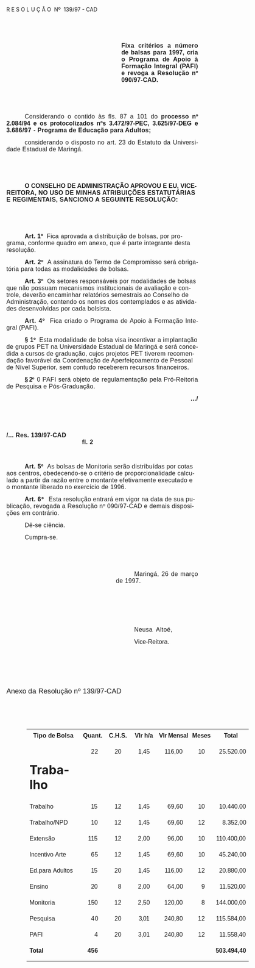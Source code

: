 <body lang=PT-BR style='tab-interval:36.0pt'>

<div class=Section1>

<p class=MsoTitle>R E S O L U Ç Ã O<span style="mso-spacerun: yes"> 
</span>Nº<span style="mso-spacerun: yes">  </span>139/97 - CAD</p>

<p class=MsoNormal style='text-align:justify'><b style='mso-bidi-font-weight:
normal'><span style='font-size:12.0pt;mso-bidi-font-size:10.0pt;font-family:
Arial;letter-spacing:.35pt;mso-fareast-language:EN-US'><![if !supportEmptyParas]>&nbsp;<![endif]><o:p></o:p></span></b></p>

<p class=MsoNormal style='text-align:justify'><b style='mso-bidi-font-weight:
normal'><span style='font-size:12.0pt;mso-bidi-font-size:10.0pt;font-family:
Arial;letter-spacing:.35pt;mso-fareast-language:EN-US'><![if !supportEmptyParas]>&nbsp;<![endif]><o:p></o:p></span></b></p>

<p class=MsoNormal style='margin-left:8.0cm;text-align:justify'><b
style='mso-bidi-font-weight:normal'><span style='font-size:12.0pt;mso-bidi-font-size:
10.0pt;font-family:Arial;letter-spacing:.35pt;mso-fareast-language:EN-US'>Fixa </span></b><b
style='mso-bidi-font-weight:normal'><span style='font-size:12.0pt;mso-bidi-font-size:
10.0pt;font-family:Arial;letter-spacing:.25pt;mso-fareast-language:EN-US'>critérios
</span></b><b style='mso-bidi-font-weight:normal'><span style='font-size:12.0pt;
mso-bidi-font-size:10.0pt;font-family:Arial;letter-spacing:.3pt;mso-fareast-language:
EN-US'>a </span></b><b style='mso-bidi-font-weight:normal'><span
style='font-size:12.0pt;mso-bidi-font-size:10.0pt;font-family:Arial;letter-spacing:
.25pt;mso-fareast-language:EN-US'>número </span></b><b style='mso-bidi-font-weight:
normal'><span style='font-size:12.0pt;mso-bidi-font-size:10.0pt;font-family:
Arial;letter-spacing:-.05pt;mso-fareast-language:EN-US'>de </span></b><b
style='mso-bidi-font-weight:normal'><span style='font-size:12.0pt;mso-bidi-font-size:
10.0pt;font-family:Arial;letter-spacing:.2pt;mso-fareast-language:EN-US'>balsas
para </span></b><b style='mso-bidi-font-weight:normal'><span style='font-size:
12.0pt;mso-bidi-font-size:10.0pt;font-family:Arial;letter-spacing:.1pt;
mso-fareast-language:EN-US'>1997, </span></b><b style='mso-bidi-font-weight:
normal'><span style='font-size:12.0pt;mso-bidi-font-size:10.0pt;font-family:
Arial;letter-spacing:.2pt;mso-fareast-language:EN-US'>cria </span></b><b
style='mso-bidi-font-weight:normal'><span style='font-size:12.0pt;mso-bidi-font-size:
10.0pt;font-family:Arial;letter-spacing:.3pt;mso-fareast-language:EN-US'>o </span></b><b
style='mso-bidi-font-weight:normal'><span style='font-size:12.0pt;mso-bidi-font-size:
10.0pt;font-family:Arial;letter-spacing:.35pt;mso-fareast-language:EN-US'>Programa
</span></b><b style='mso-bidi-font-weight:normal'><span style='font-size:12.0pt;
mso-bidi-font-size:10.0pt;font-family:Arial;letter-spacing:-.05pt;mso-fareast-language:
EN-US'>de </span></b><b style='mso-bidi-font-weight:normal'><span
style='font-size:12.0pt;mso-bidi-font-size:10.0pt;font-family:Arial;letter-spacing:
.25pt;mso-fareast-language:EN-US'>Apoio à</span></b><b style='mso-bidi-font-weight:
normal'><span style='font-size:12.0pt;mso-bidi-font-size:10.0pt;font-family:
Arial;mso-fareast-language:EN-US'> <span style='letter-spacing:.3pt'>Formação
Integral (PAFI) e </span><span style='letter-spacing:.25pt'>revoga a Resolução
nº 090/97-CAD.<o:p></o:p></span></span></b></p>

<p class=MsoNormal style='text-align:justify'><span style='font-size:12.0pt;
mso-bidi-font-size:10.0pt;font-family:Arial;letter-spacing:.3pt;mso-fareast-language:
EN-US'><![if !supportEmptyParas]>&nbsp;<![endif]><o:p></o:p></span></p>

<p class=MsoNormal style='text-align:justify'><span style='font-size:12.0pt;
mso-bidi-font-size:10.0pt;font-family:Arial;letter-spacing:.3pt;mso-fareast-language:
EN-US'><![if !supportEmptyParas]>&nbsp;<![endif]><o:p></o:p></span></p>

<p class=MsoNormal style='text-align:justify;text-indent:36.0pt'><span
style='font-size:12.0pt;mso-bidi-font-size:10.0pt;font-family:Arial;letter-spacing:
.3pt;mso-fareast-language:EN-US'>Considerando o contido às fls. 87 a 101 do </span><b
style='mso-bidi-font-weight:normal'><span style='font-size:12.0pt;mso-bidi-font-size:
10.0pt;font-family:Arial;letter-spacing:.2pt;mso-fareast-language:EN-US'>processo
</span></b><b style='mso-bidi-font-weight:normal'><span style='font-size:12.0pt;
mso-bidi-font-size:10.0pt;font-family:Arial;letter-spacing:.05pt;mso-fareast-language:
EN-US'>nº 2.084/94 e os protocolizados nºs 3.472/97-PEC, 3.625/97-DEG e </span></b><b
style='mso-bidi-font-weight:normal'><span style='font-size:12.0pt;mso-bidi-font-size:
10.0pt;font-family:Arial;letter-spacing:.2pt;mso-fareast-language:EN-US'>3.6</span></b><b
style='mso-bidi-font-weight:normal'><span style='font-size:12.0pt;mso-bidi-font-size:
10.0pt;font-family:Arial;letter-spacing:.45pt;mso-fareast-language:EN-US'>86/97
</span></b><b style='mso-bidi-font-weight:normal'><span style='font-size:12.0pt;
mso-bidi-font-size:10.0pt;font-family:Arial;letter-spacing:.3pt;mso-fareast-language:
EN-US'>- Programa de Educação para Adultos;<o:p></o:p></span></b></p>

<p class=MsoNormal style='text-align:justify;text-indent:36.0pt'><span
style='font-size:12.0pt;mso-bidi-font-size:10.0pt;font-family:Arial;letter-spacing:
.3pt;mso-fareast-language:EN-US'>considerando o disposto no art. 23 do Estatuto
da Universidade Estadual de Maringá.<o:p></o:p></span></p>

<p class=Style1 style='text-indent:0cm;line-height:normal'><b style='mso-bidi-font-weight:
normal'><span style='font-size:12.0pt;mso-bidi-font-size:10.0pt;font-family:
Arial;mso-fareast-language:EN-US'><![if !supportEmptyParas]>&nbsp;<![endif]><o:p></o:p></span></b></p>

<p class=Style1 style='text-indent:0cm;line-height:normal'><b style='mso-bidi-font-weight:
normal'><span style='font-size:12.0pt;mso-bidi-font-size:10.0pt;font-family:
Arial;mso-fareast-language:EN-US'><![if !supportEmptyParas]>&nbsp;<![endif]><o:p></o:p></span></b></p>

<p class=Style1 style='text-indent:36.0pt;line-height:normal'><b
style='mso-bidi-font-weight:normal'><span style='font-size:12.0pt;mso-bidi-font-size:
10.0pt;font-family:Arial;mso-fareast-language:EN-US'>O CONSELHO DE
ADMINISTRAÇÃO APROVOU E EU, VICE-<span style='letter-spacing:.3pt'>REITORA, NO
USO DE MINHAS ATRIBUIÇÕES ESTATUTÁRIAS E REGIMENTAIS, SANCIONO A SEGUINTE
RESOLUÇÃO:<o:p></o:p></span></span></b></p>

<p class=Style1 style='text-indent:0cm;line-height:normal'><b style='mso-bidi-font-weight:
normal'><span style='font-size:12.0pt;mso-bidi-font-size:10.0pt;font-family:
Arial;letter-spacing:.2pt;mso-fareast-language:EN-US'><![if !supportEmptyParas]>&nbsp;<![endif]><o:p></o:p></span></b></p>

<p class=Style1 style='text-indent:0cm;line-height:normal'><b style='mso-bidi-font-weight:
normal'><span style='font-size:12.0pt;mso-bidi-font-size:10.0pt;font-family:
Arial;letter-spacing:.2pt;mso-fareast-language:EN-US'><![if !supportEmptyParas]>&nbsp;<![endif]><o:p></o:p></span></b></p>

<p class=Style1 style='text-indent:36.0pt;line-height:normal'><b
style='mso-bidi-font-weight:normal'><span style='font-size:12.0pt;mso-bidi-font-size:
10.0pt;font-family:Arial;letter-spacing:.2pt;mso-fareast-language:EN-US'>Art.
1º<span style="mso-spacerun: yes">  </span></span></b><span style='font-size:
12.0pt;mso-bidi-font-size:10.0pt;font-family:Arial;letter-spacing:.3pt;
mso-fareast-language:EN-US'>Fica aprovada a distribuição de bolsas, por
programa, conforme quadro em anexo, que é parte integrante desta resolução.<o:p></o:p></span></p>

<p class=MsoNormal style='text-align:justify;text-indent:36.0pt'><b
style='mso-bidi-font-weight:normal'><span style='font-size:12.0pt;mso-bidi-font-size:
10.0pt;font-family:Arial;letter-spacing:.25pt;mso-fareast-language:EN-US'>Art.
2º<span style="mso-spacerun: yes">  </span></span></b><span style='font-size:
12.0pt;mso-bidi-font-size:10.0pt;font-family:Arial;letter-spacing:.3pt;
mso-fareast-language:EN-US'>A assinatura do Termo de Compromisso será
obrigatória para todas as modalidades de bolsas.<o:p></o:p></span></p>

<p class=Style1 style='text-indent:36.0pt;line-height:normal'><b><span
style='font-size:12.0pt;mso-bidi-font-size:10.0pt;font-family:Arial;letter-spacing:
.3pt;mso-fareast-language:EN-US'>Art. 3º<span style="mso-spacerun: yes"> 
</span></span></b><span style='font-size:12.0pt;mso-bidi-font-size:10.0pt;
font-family:Arial;letter-spacing:.3pt;mso-fareast-language:EN-US'>Os setores
responsáveis por modalidades de bolsas que não possuam mecanismos
institucionais de avaliação e controle, deverão encaminhar relatórios
semestrais ao Conselho de Administração, contendo os nomes dos contemplados e
as atividades desenvolvidas por cada bolsista.<o:p></o:p></span></p>

<p class=MsoNormal style='text-align:justify;text-indent:36.0pt'><b
style='mso-bidi-font-weight:normal'><span style='font-size:12.0pt;mso-bidi-font-size:
10.0pt;font-family:Arial;letter-spacing:.55pt;mso-fareast-language:EN-US'>Art.
4º<span style="mso-spacerun: yes">  </span></span></b><span style='font-size:
12.0pt;mso-bidi-font-size:10.0pt;font-family:Arial;letter-spacing:.3pt;
mso-fareast-language:EN-US'>Fica criado o Programa de Apoio à Formação Integral
(PAFI).<o:p></o:p></span></p>

<p class=Style1 style='text-indent:36.0pt;line-height:normal'><b><span
style='font-size:12.0pt;mso-bidi-font-size:10.0pt;font-family:Arial;letter-spacing:
.3pt;mso-fareast-language:EN-US'>§ </span></b><b style='mso-bidi-font-weight:
normal'><span style='font-size:12.0pt;mso-bidi-font-size:10.0pt;font-family:
Arial;letter-spacing:.15pt;mso-fareast-language:EN-US'>1º<span
style="mso-spacerun: yes">  </span></span></b><span style='font-size:12.0pt;
mso-bidi-font-size:10.0pt;font-family:Arial;letter-spacing:.3pt;mso-fareast-language:
EN-US'>Esta modalidade de bolsa visa incentivar a implantação de grupos PET na
Universidade Estadual de Maringá e será concedida a cursos de graduação, cujos
projetos PET tiverem recomendação favorável da Coordenação de Aperfeiçoamento
de Pessoal de Nível Superior, sem contudo receberem recursos </span><span
style='font-size:12.0pt;mso-bidi-font-size:10.0pt;font-family:Arial;letter-spacing:
.25pt;mso-fareast-language:EN-US;mso-bidi-font-weight:bold'>financeiros.<o:p></o:p></span></p>

<p class=MsoNormal style='text-align:justify;text-indent:36.0pt'><b
style='mso-bidi-font-weight:normal'><span style='font-size:12.0pt;mso-bidi-font-size:
10.0pt;font-family:Arial;letter-spacing:-.85pt;mso-fareast-language:EN-US'>§
2º<span style="mso-spacerun: yes">  </span></span></b><span style='font-size:
12.0pt;mso-bidi-font-size:10.0pt;font-family:Arial;letter-spacing:.3pt;
mso-fareast-language:EN-US'>0 PAFI será objeto de regulamentação pela
Pró-Reitoria de Pesquisa e Pós-Graduação.<o:p></o:p></span></p>

<p class=Style1 align=right style='text-align:right;text-indent:36.0pt;
line-height:normal'><b style='mso-bidi-font-weight:normal'><span
style='font-size:12.0pt;mso-bidi-font-size:10.0pt;font-family:Arial;letter-spacing:
.3pt;mso-fareast-language:EN-US'>.../<o:p></o:p></span></b></p>

<p class=Style1 style='text-indent:0cm;line-height:normal'><b style='mso-bidi-font-weight:
normal'><span style='font-size:12.0pt;mso-bidi-font-size:10.0pt;font-family:
Arial;letter-spacing:.3pt;mso-fareast-language:EN-US'><![if !supportEmptyParas]>&nbsp;<![endif]><o:p></o:p></span></b></p>

<p class=Style1 style='text-indent:0cm;line-height:normal'><b style='mso-bidi-font-weight:
normal'><span style='font-size:12.0pt;mso-bidi-font-size:10.0pt;font-family:
Arial;letter-spacing:.3pt;mso-fareast-language:EN-US'><![if !supportEmptyParas]>&nbsp;<![endif]><o:p></o:p></span></b></p>

<p class=Style1 style='text-indent:0cm;line-height:normal'><b style='mso-bidi-font-weight:
normal'><span style='font-size:12.0pt;mso-bidi-font-size:10.0pt;font-family:
Arial;letter-spacing:.3pt;mso-fareast-language:EN-US'>/... </span></b><b
style='mso-bidi-font-weight:normal'><span lang=ES-TRAD style='font-size:12.0pt;
mso-bidi-font-size:10.0pt;font-family:Arial;letter-spacing:.3pt;mso-ansi-language:
ES-TRAD;mso-fareast-language:EN-US'>Res. 139/97-CAD<span style='mso-tab-count:
1'>  </span><span style='mso-tab-count:2'>                        </span><span
style='mso-tab-count:2'>                        </span><span style='mso-tab-count:
2'>                        </span><span style='mso-tab-count:1'>            </span><span
style="mso-spacerun: yes">     </span>fl. 2<o:p></o:p></span></b></p>

<p class=Style1 style='text-indent:0cm;line-height:normal'><b style='mso-bidi-font-weight:
normal'><span lang=ES-TRAD style='font-size:12.0pt;mso-bidi-font-size:10.0pt;
font-family:Arial;letter-spacing:.3pt;mso-ansi-language:ES-TRAD;mso-fareast-language:
EN-US'><![if !supportEmptyParas]>&nbsp;<![endif]><o:p></o:p></span></b></p>

<p class=Style1 style='text-indent:36.0pt;line-height:normal'><b
style='mso-bidi-font-weight:normal'><span style='font-size:12.0pt;mso-bidi-font-size:
10.0pt;font-family:Arial;letter-spacing:.3pt;mso-fareast-language:EN-US'>Art.
5º<span style="mso-spacerun: yes">  </span></span></b><span style='font-size:
12.0pt;mso-bidi-font-size:10.0pt;font-family:Arial;letter-spacing:.3pt;
mso-fareast-language:EN-US'>As bolsas de Monitoria serão distribuídas por cotas
aos centros, obedecendo-se o critério de proporcionalidade calculado a partir
da razão entre o montante efetivamente executado e o montante liberado no
exercício de 1996.<o:p></o:p></span></p>

<p class=Style1 style='text-indent:36.0pt;line-height:normal'><b><span
style='font-size:12.0pt;mso-bidi-font-size:10.0pt;font-family:Arial;letter-spacing:
.3pt;mso-fareast-language:EN-US'>Art. </span></b><b style='mso-bidi-font-weight:
normal'><span style='font-size:12.0pt;mso-bidi-font-size:10.0pt;font-family:
Arial;letter-spacing:1.05pt;mso-fareast-language:EN-US'>6º<span
style="mso-spacerun: yes">  </span></span></b><span style='font-size:12.0pt;
mso-bidi-font-size:10.0pt;font-family:Arial;letter-spacing:.3pt;mso-fareast-language:
EN-US'>Esta resolução entrará em vigor na data de sua publicação, revogada a
Resolução nº 090/97-CAD e demais disposições em contrário.<o:p></o:p></span></p>

<p class=Style6 style='margin-left:0cm;text-align:justify;text-indent:36.0pt'><span
style='font-size:12.0pt;mso-bidi-font-size:10.0pt;font-family:Arial;letter-spacing:
.3pt;mso-fareast-language:EN-US'>Dê-se ciência.<o:p></o:p></span></p>

<p class=Style6 style='margin-left:0cm;text-align:justify;text-indent:36.0pt'><span
style='font-size:12.0pt;mso-bidi-font-size:10.0pt;font-family:Arial;letter-spacing:
.3pt;mso-fareast-language:EN-US'>Cumpra-se.<o:p></o:p></span></p>

<p class=MsoNormal style='text-align:justify'><span style='font-size:12.0pt;
mso-bidi-font-size:10.0pt;font-family:Arial;letter-spacing:.3pt;mso-fareast-language:
EN-US'><![if !supportEmptyParas]>&nbsp;<![endif]><o:p></o:p></span></p>

<p class=MsoNormal style='text-align:justify'><span style='font-size:12.0pt;
mso-bidi-font-size:10.0pt;font-family:Arial;letter-spacing:.3pt;mso-fareast-language:
EN-US'><![if !supportEmptyParas]>&nbsp;<![endif]><o:p></o:p></span></p>

<p class=MsoNormal style='margin-left:216.0pt;text-align:justify;text-indent:
36.0pt'><span style='font-size:12.0pt;mso-bidi-font-size:10.0pt;font-family:
Arial;letter-spacing:.3pt;mso-fareast-language:EN-US'>Maringá, 26 de março de
1997.<o:p></o:p></span></p>

<p class=MsoNormal style='text-align:justify'><span style='font-size:12.0pt;
mso-bidi-font-size:10.0pt;font-family:Arial;letter-spacing:.3pt;mso-fareast-language:
EN-US'><![if !supportEmptyParas]>&nbsp;<![endif]><o:p></o:p></span></p>

<p class=MsoNormal style='text-align:justify'><span style='font-size:12.0pt;
mso-bidi-font-size:10.0pt;font-family:Arial;letter-spacing:.3pt;mso-fareast-language:
EN-US'><![if !supportEmptyParas]>&nbsp;<![endif]><o:p></o:p></span></p>

<p class=MsoNormal style='text-align:justify'><span style='font-size:12.0pt;
mso-bidi-font-size:10.0pt;font-family:Arial;letter-spacing:.3pt;mso-fareast-language:
EN-US'><![if !supportEmptyParas]>&nbsp;<![endif]><o:p></o:p></span></p>

<p class=MsoNormal style='margin-left:216.0pt;text-align:justify;text-indent:
36.0pt'><span style='font-size:12.0pt;mso-bidi-font-size:10.0pt;font-family:
Arial;letter-spacing:.3pt;mso-fareast-language:EN-US'>Neusa<span
style="mso-spacerun: yes">  </span>Altoé,<o:p></o:p></span></p>

<p class=MsoNormal style='margin-left:216.0pt;text-align:justify;text-indent:
36.0pt'><span style='font-size:12.0pt;mso-bidi-font-size:10.0pt;font-family:
Arial;mso-fareast-language:EN-US'>Vice-Reitora.<span style='letter-spacing:
-.1pt'><o:p></o:p></span></span></p>

<p class=Style8 style='margin-bottom:0cm;margin-bottom:.0001pt;text-align:justify'><span
style='font-size:12.0pt;mso-bidi-font-size:10.0pt;font-family:Arial;letter-spacing:
-.1pt;mso-fareast-language:EN-US'><![if !supportEmptyParas]>&nbsp;<![endif]><o:p></o:p></span></p>

<span style='font-size:12.0pt;mso-bidi-font-size:10.0pt;font-family:Arial;
mso-fareast-font-family:"Times New Roman";color:black;letter-spacing:-.1pt;
mso-ansi-language:PT-BR;mso-fareast-language:EN-US;mso-bidi-language:AR-SA'><br
clear=all style='mso-special-character:line-break;page-break-before:always'>
</span>

<p class=Style8 style='margin-bottom:0cm;margin-bottom:.0001pt;text-align:justify'><![if !supportEmptyParas]>&nbsp;<![endif]><span
style='font-size:12.0pt;mso-bidi-font-size:10.0pt;font-family:Arial;letter-spacing:
-.1pt;mso-fareast-language:EN-US'><o:p></o:p></span></p>

<p class=Style8 style='margin-bottom:0cm;margin-bottom:.0001pt;text-align:justify'><span
style='font-size:14.0pt;mso-bidi-font-size:10.0pt;font-family:Arial;letter-spacing:
-.1pt;mso-fareast-language:EN-US'>Anexo </span><span style='font-size:14.0pt;
mso-bidi-font-size:10.0pt;font-family:Arial;letter-spacing:.25pt;mso-fareast-language:
EN-US'>da </span><span style='font-size:14.0pt;mso-bidi-font-size:10.0pt;
font-family:Arial;mso-fareast-language:EN-US'>Resolução <span style='letter-spacing:
.25pt'>nº </span><span style='letter-spacing:-.1pt'>139/97-CAD<o:p></o:p></span></span></p>

<p class=Style8 style='margin-bottom:0cm;margin-bottom:.0001pt;text-align:justify'><span
style='font-size:14.0pt;mso-bidi-font-size:10.0pt;font-family:Arial;letter-spacing:
-.1pt;mso-fareast-language:EN-US'><![if !supportEmptyParas]>&nbsp;<![endif]><o:p></o:p></span></p>

<p class=Style8 style='margin-bottom:0cm;margin-bottom:.0001pt;text-align:justify'><span
style='font-size:14.0pt;mso-bidi-font-size:10.0pt;font-family:Arial;letter-spacing:
-.1pt;mso-fareast-language:EN-US'><![if !supportEmptyParas]>&nbsp;<![endif]><o:p></o:p></span></p>

<div align=center>

<table border=0 cellspacing=0 cellpadding=0 width=584 style='width:437.8pt;
 margin-left:39.9pt;border-collapse:collapse;mso-padding-alt:0cm 0cm 0cm 0cm'>
 <tr style='height:23.45pt'>
  <td width=141 valign=top style='width:105.6pt;border:solid windowtext 0cm;
  padding:0cm 0cm 0cm 0cm;height:23.45pt'>
  <p class=MsoNormal align=center style='margin-top:6.0pt;text-align:center'><b><span
  style='font-size:12.0pt;mso-bidi-font-size:10.0pt;font-family:Arial;
  letter-spacing:.2pt;mso-fareast-language:EN-US'>Tipo </span></b><b><span
  style='font-size:12.0pt;mso-bidi-font-size:10.0pt;font-family:Arial;
  letter-spacing:-.25pt;mso-fareast-language:EN-US'>de </span></b><b><span
  style='font-size:12.0pt;mso-bidi-font-size:10.0pt;font-family:Arial;
  letter-spacing:.15pt;mso-fareast-language:EN-US'>Bolsa<o:p></o:p></span></b></p>
  </td>
  <td width=66 valign=top style='width:49.6pt;border:solid windowtext 0cm;
  border-left:none;mso-border-left-alt:solid windowtext 0cm;padding:0cm 0cm 0cm 0cm;
  height:23.45pt'>
  <p class=MsoNormal align=center style='margin-top:6.0pt;text-align:center'><b><span
  style='font-size:12.0pt;mso-bidi-font-size:10.0pt;font-family:Arial;
  letter-spacing:.05pt;mso-fareast-language:EN-US'>Quant.<o:p></o:p></span></b></p>
  </td>
  <td width=66 valign=top style='width:49.55pt;border:solid windowtext 0cm;
  border-left:none;mso-border-left-alt:solid windowtext 0cm;padding:0cm 0cm 0cm 0cm;
  height:23.45pt'>
  <p class=MsoNormal align=center style='margin-top:6.0pt;text-align:center'><b><span
  style='font-size:12.0pt;mso-bidi-font-size:10.0pt;font-family:Arial;
  letter-spacing:.05pt;mso-fareast-language:EN-US'>C.H.S.<o:p></o:p></span></b></p>
  </td>
  <td width=71 valign=top style='width:53.0pt;border:solid windowtext 0cm;
  border-left:none;mso-border-left-alt:solid windowtext 0cm;padding:0cm 0cm 0cm 0cm;
  height:23.45pt'>
  <p class=MsoNormal align=center style='margin-top:6.0pt;text-align:center'><b><span
  style='font-size:12.0pt;mso-bidi-font-size:10.0pt;font-family:Arial;
  letter-spacing:-.15pt;mso-fareast-language:EN-US'>Vlr </span></b><b><span
  style='font-size:12.0pt;mso-bidi-font-size:10.0pt;font-family:Arial;
  letter-spacing:-.05pt;mso-fareast-language:EN-US'>h/a<o:p></o:p></span></b></p>
  </td>
  <td width=85 valign=top style='width:63.8pt;border:solid windowtext 0cm;
  border-left:none;mso-border-left-alt:solid windowtext 0cm;padding:0cm 0cm 0cm 0cm;
  height:23.45pt'>
  <p class=MsoNormal align=center style='margin-top:6.0pt;text-align:center'><b><span
  style='font-size:12.0pt;mso-bidi-font-size:10.0pt;font-family:Arial;
  letter-spacing:-.3pt;mso-fareast-language:EN-US'>Vlr </span></b><b><span
  style='font-size:12.0pt;mso-bidi-font-size:10.0pt;font-family:Arial;
  letter-spacing:-.25pt;mso-fareast-language:EN-US'>Mensal<o:p></o:p></span></b></p>
  </td>
  <td width=62 valign=top style='width:46.15pt;border:solid windowtext 0cm;
  border-left:none;mso-border-left-alt:solid windowtext 0cm;padding:0cm 0cm 0cm 0cm;
  height:23.45pt'>
  <p class=MsoNormal align=center style='margin-top:6.0pt;text-align:center'><b><span
  style='font-size:12.0pt;mso-bidi-font-size:10.0pt;font-family:Arial;
  letter-spacing:-.1pt;mso-fareast-language:EN-US'>Meses<o:p></o:p></span></b></p>
  </td>
  <td width=93 valign=top style='width:70.1pt;border:solid windowtext 0cm;
  border-left:none;mso-border-left-alt:solid windowtext 0cm;padding:0cm 0cm 0cm 0cm;
  height:23.45pt'>
  <p class=MsoNormal align=center style='margin-top:6.0pt;text-align:center'><b><span
  style='font-size:12.0pt;mso-bidi-font-size:10.0pt;font-family:Arial;
  letter-spacing:-.1pt;mso-fareast-language:EN-US'>Total<o:p></o:p></span></b></p>
  </td>
 </tr>
 <tr style='height:20.95pt'>
  <td width=141 valign=top style='width:105.6pt;border:solid windowtext 0cm;
  border-top:none;mso-border-top-alt:solid windowtext 0cm;padding:0cm 0cm 0cm 0cm;
  height:20.95pt'>
  <h1 style='margin-left:5.65pt'>Trabalho</h1>
  </td>
  <td width=66 valign=top style='width:49.6pt;border-top:none;border-left:none;
  border-bottom:solid windowtext 0cm;border-right:solid windowtext 0cm;
  mso-border-top-alt:solid windowtext 0cm;mso-border-left-alt:solid windowtext 0cm;
  padding:0cm 0cm 0cm 0cm;height:20.95pt'>
  <p class=MsoNormal align=center style='margin-top:6.0pt;text-align:center'><span
  style='font-size:12.0pt;mso-bidi-font-size:10.0pt;font-family:Arial;
  letter-spacing:.45pt;mso-fareast-language:EN-US'><span style="mso-spacerun:
  yes">  </span>22<o:p></o:p></span></p>
  </td>
  <td width=66 valign=top style='width:49.55pt;border-top:none;border-left:
  none;border-bottom:solid windowtext 0cm;border-right:solid windowtext 0cm;
  mso-border-top-alt:solid windowtext 0cm;mso-border-left-alt:solid windowtext 0cm;
  padding:0cm 0cm 0cm 0cm;height:20.95pt'>
  <p class=MsoNormal align=center style='margin-top:6.0pt;text-align:center'><span
  style='font-size:12.0pt;mso-bidi-font-size:10.0pt;font-family:Arial;
  letter-spacing:-.1pt;mso-fareast-language:EN-US'>20<o:p></o:p></span></p>
  </td>
  <td width=71 valign=top style='width:53.0pt;border-top:none;border-left:none;
  border-bottom:solid windowtext 0cm;border-right:solid windowtext 0cm;
  mso-border-top-alt:solid windowtext 0cm;mso-border-left-alt:solid windowtext 0cm;
  padding:0cm 0cm 0cm 0cm;height:20.95pt'>
  <p class=MsoNormal align=center style='margin-top:6.0pt;text-align:center'><span
  style='font-size:12.0pt;mso-bidi-font-size:10.0pt;font-family:Arial;
  letter-spacing:-.2pt;mso-fareast-language:EN-US'>1,45<o:p></o:p></span></p>
  </td>
  <td width=85 valign=top style='width:63.8pt;border-top:none;border-left:none;
  border-bottom:solid windowtext 0cm;border-right:solid windowtext 0cm;
  mso-border-top-alt:solid windowtext 0cm;mso-border-left-alt:solid windowtext 0cm;
  padding:0cm 0cm 0cm 0cm;height:20.95pt'>
  <p class=MsoNormal align=center style='margin-top:6.0pt;text-align:center'><span
  style='font-size:12.0pt;mso-bidi-font-size:10.0pt;font-family:Arial;
  letter-spacing:-.05pt;mso-fareast-language:EN-US'>116,00<o:p></o:p></span></p>
  </td>
  <td width=62 valign=top style='width:46.15pt;border-top:none;border-left:
  none;border-bottom:solid windowtext 0cm;border-right:solid windowtext 0cm;
  mso-border-top-alt:solid windowtext 0cm;mso-border-left-alt:solid windowtext 0cm;
  padding:0cm 0cm 0cm 0cm;height:20.95pt'>
  <p class=MsoNormal align=center style='margin-top:6.0pt;text-align:center'><span
  style='font-size:12.0pt;mso-bidi-font-size:10.0pt;font-family:Arial;
  letter-spacing:-.35pt;mso-fareast-language:EN-US'>10<o:p></o:p></span></p>
  </td>
  <td width=93 valign=top style='width:70.1pt;border-top:none;border-left:none;
  border-bottom:solid windowtext 0cm;border-right:solid windowtext 0cm;
  mso-border-top-alt:solid windowtext 0cm;mso-border-left-alt:solid windowtext 0cm;
  padding:0cm 0cm 0cm 0cm;height:20.95pt'>
  <p class=MsoNormal align=center style='margin-top:6.0pt;text-align:center'><span
  style='font-size:12.0pt;mso-bidi-font-size:10.0pt;font-family:Arial;
  mso-fareast-language:EN-US'><span style="mso-spacerun: yes"> 
  </span>25.520.00<o:p></o:p></span></p>
  </td>
 </tr>
 <tr style='height:21.25pt'>
  <td width=141 valign=top style='width:105.6pt;border:solid windowtext 0cm;
  border-top:none;mso-border-top-alt:solid windowtext 0cm;padding:0cm 0cm 0cm 0cm;
  height:21.25pt'>
  <p class=MsoNormal style='margin-top:6.0pt;margin-right:0cm;margin-bottom:
  0cm;margin-left:5.65pt;margin-bottom:.0001pt;text-align:justify'><span
  style='font-size:12.0pt;mso-bidi-font-size:10.0pt;font-family:Arial;
  letter-spacing:.05pt;mso-fareast-language:EN-US'>Trabalho<o:p></o:p></span></p>
  </td>
  <td width=66 valign=top style='width:49.6pt;border-top:none;border-left:none;
  border-bottom:solid windowtext 0cm;border-right:solid windowtext 0cm;
  mso-border-top-alt:solid windowtext 0cm;mso-border-left-alt:solid windowtext 0cm;
  padding:0cm 0cm 0cm 0cm;height:21.25pt'>
  <p class=MsoNormal align=center style='margin-top:6.0pt;text-align:center'><span
  style='font-size:12.0pt;mso-bidi-font-size:10.0pt;font-family:Arial;
  letter-spacing:-.75pt;mso-fareast-language:EN-US'><span style="mso-spacerun:
  yes">  </span>15<o:p></o:p></span></p>
  </td>
  <td width=66 valign=top style='width:49.55pt;border-top:none;border-left:
  none;border-bottom:solid windowtext 0cm;border-right:solid windowtext 0cm;
  mso-border-top-alt:solid windowtext 0cm;mso-border-left-alt:solid windowtext 0cm;
  padding:0cm 0cm 0cm 0cm;height:21.25pt'>
  <p class=MsoNormal align=center style='margin-top:6.0pt;text-align:center'><span
  style='font-size:12.0pt;mso-bidi-font-size:10.0pt;font-family:Arial;
  letter-spacing:-.15pt;mso-fareast-language:EN-US'>12<o:p></o:p></span></p>
  </td>
  <td width=71 valign=top style='width:53.0pt;border-top:none;border-left:none;
  border-bottom:solid windowtext 0cm;border-right:solid windowtext 0cm;
  mso-border-top-alt:solid windowtext 0cm;mso-border-left-alt:solid windowtext 0cm;
  padding:0cm 0cm 0cm 0cm;height:21.25pt'>
  <p class=MsoNormal align=center style='margin-top:6.0pt;text-align:center'><span
  style='font-size:12.0pt;mso-bidi-font-size:10.0pt;font-family:Arial;
  letter-spacing:-.25pt;mso-fareast-language:EN-US'>1,45<o:p></o:p></span></p>
  </td>
  <td width=85 valign=top style='width:63.8pt;border-top:none;border-left:none;
  border-bottom:solid windowtext 0cm;border-right:solid windowtext 0cm;
  mso-border-top-alt:solid windowtext 0cm;mso-border-left-alt:solid windowtext 0cm;
  padding:0cm 0cm 0cm 0cm;height:21.25pt'>
  <p class=MsoNormal align=center style='margin-top:6.0pt;text-align:center'><span
  style='font-size:12.0pt;mso-bidi-font-size:10.0pt;font-family:Arial;
  letter-spacing:.15pt;mso-fareast-language:EN-US'><span style="mso-spacerun:
  yes">  </span>69,60<o:p></o:p></span></p>
  </td>
  <td width=62 valign=top style='width:46.15pt;border-top:none;border-left:
  none;border-bottom:solid windowtext 0cm;border-right:solid windowtext 0cm;
  mso-border-top-alt:solid windowtext 0cm;mso-border-left-alt:solid windowtext 0cm;
  padding:0cm 0cm 0cm 0cm;height:21.25pt'>
  <p class=MsoNormal align=center style='margin-top:6.0pt;text-align:center'><span
  style='font-size:12.0pt;mso-bidi-font-size:10.0pt;font-family:Arial;
  letter-spacing:-.35pt;mso-fareast-language:EN-US'>10<o:p></o:p></span></p>
  </td>
  <td width=93 valign=top style='width:70.1pt;border-top:none;border-left:none;
  border-bottom:solid windowtext 0cm;border-right:solid windowtext 0cm;
  mso-border-top-alt:solid windowtext 0cm;mso-border-left-alt:solid windowtext 0cm;
  padding:0cm 0cm 0cm 0cm;height:21.25pt'>
  <p class=MsoNormal align=center style='margin-top:6.0pt;text-align:center'><span
  style='font-size:12.0pt;mso-bidi-font-size:10.0pt;font-family:Arial;
  letter-spacing:-.05pt;mso-fareast-language:EN-US'><span style="mso-spacerun:
  yes">  </span>10.440.00<o:p></o:p></span></p>
  </td>
 </tr>
 <tr style='height:20.85pt'>
  <td width=141 valign=top style='width:105.6pt;border:solid windowtext 0cm;
  border-top:none;mso-border-top-alt:solid windowtext 0cm;padding:0cm 0cm 0cm 0cm;
  height:20.85pt'>
  <p class=MsoNormal style='margin-top:6.0pt;margin-right:0cm;margin-bottom:
  0cm;margin-left:5.65pt;margin-bottom:.0001pt;text-align:justify'><span
  style='font-size:12.0pt;mso-bidi-font-size:10.0pt;font-family:Arial;
  mso-fareast-language:EN-US'>Trabalho/NPD<o:p></o:p></span></p>
  </td>
  <td width=66 valign=top style='width:49.6pt;border-top:none;border-left:none;
  border-bottom:solid windowtext 0cm;border-right:solid windowtext 0cm;
  mso-border-top-alt:solid windowtext 0cm;mso-border-left-alt:solid windowtext 0cm;
  padding:0cm 0cm 0cm 0cm;height:20.85pt'>
  <p class=MsoNormal align=center style='margin-top:6.0pt;text-align:center'><span
  style='font-size:12.0pt;mso-bidi-font-size:10.0pt;font-family:Arial;
  letter-spacing:-.15pt;mso-fareast-language:EN-US'><span style="mso-spacerun:
  yes">  </span>10<o:p></o:p></span></p>
  </td>
  <td width=66 valign=top style='width:49.55pt;border-top:none;border-left:
  none;border-bottom:solid windowtext 0cm;border-right:solid windowtext 0cm;
  mso-border-top-alt:solid windowtext 0cm;mso-border-left-alt:solid windowtext 0cm;
  padding:0cm 0cm 0cm 0cm;height:20.85pt'>
  <p class=MsoNormal align=center style='margin-top:6.0pt;text-align:center'><span
  style='font-size:12.0pt;mso-bidi-font-size:10.0pt;font-family:Arial;
  letter-spacing:.15pt;mso-fareast-language:EN-US'>12<o:p></o:p></span></p>
  </td>
  <td width=71 valign=top style='width:53.0pt;border-top:none;border-left:none;
  border-bottom:solid windowtext 0cm;border-right:solid windowtext 0cm;
  mso-border-top-alt:solid windowtext 0cm;mso-border-left-alt:solid windowtext 0cm;
  padding:0cm 0cm 0cm 0cm;height:20.85pt'>
  <p class=MsoNormal align=center style='margin-top:6.0pt;text-align:center'><span
  style='font-size:12.0pt;mso-bidi-font-size:10.0pt;font-family:Arial;
  letter-spacing:-.3pt;mso-fareast-language:EN-US'>1,45<o:p></o:p></span></p>
  </td>
  <td width=85 valign=top style='width:63.8pt;border-top:none;border-left:none;
  border-bottom:solid windowtext 0cm;border-right:solid windowtext 0cm;
  mso-border-top-alt:solid windowtext 0cm;mso-border-left-alt:solid windowtext 0cm;
  padding:0cm 0cm 0cm 0cm;height:20.85pt'>
  <p class=MsoNormal align=center style='margin-top:6.0pt;text-align:center'><span
  style='font-size:12.0pt;mso-bidi-font-size:10.0pt;font-family:Arial;
  letter-spacing:.2pt;mso-fareast-language:EN-US'><span style="mso-spacerun:
  yes">  </span>69,60<o:p></o:p></span></p>
  </td>
  <td width=62 valign=top style='width:46.15pt;border-top:none;border-left:
  none;border-bottom:solid windowtext 0cm;border-right:solid windowtext 0cm;
  mso-border-top-alt:solid windowtext 0cm;mso-border-left-alt:solid windowtext 0cm;
  padding:0cm 0cm 0cm 0cm;height:20.85pt'>
  <p class=MsoNormal align=center style='margin-top:6.0pt;text-align:center'><span
  style='font-size:12.0pt;mso-bidi-font-size:10.0pt;font-family:Arial;
  letter-spacing:-.1pt;mso-fareast-language:EN-US'>12<o:p></o:p></span></p>
  </td>
  <td width=93 valign=top style='width:70.1pt;border-top:none;border-left:none;
  border-bottom:solid windowtext 0cm;border-right:solid windowtext 0cm;
  mso-border-top-alt:solid windowtext 0cm;mso-border-left-alt:solid windowtext 0cm;
  padding:0cm 0cm 0cm 0cm;height:20.85pt'>
  <p class=MsoNormal align=center style='margin-top:6.0pt;text-align:center;
  tab-stops:decimal 28.95pt'><span style='font-size:12.0pt;mso-bidi-font-size:
  10.0pt;font-family:Arial;letter-spacing:.05pt;mso-fareast-language:EN-US'><span
  style="mso-spacerun: yes">    </span>8.352,00<o:p></o:p></span></p>
  </td>
 </tr>
 <tr style='height:21.15pt'>
  <td width=141 valign=top style='width:105.6pt;border:solid windowtext 0cm;
  border-top:none;mso-border-top-alt:solid windowtext 0cm;padding:0cm 0cm 0cm 0cm;
  height:21.15pt'>
  <p class=MsoNormal style='margin-top:6.0pt;margin-right:0cm;margin-bottom:
  0cm;margin-left:5.65pt;margin-bottom:.0001pt;text-align:justify'><span
  style='font-size:12.0pt;mso-bidi-font-size:10.0pt;font-family:Arial;
  mso-fareast-language:EN-US'>Extensão<o:p></o:p></span></p>
  </td>
  <td width=66 valign=top style='width:49.6pt;border-top:none;border-left:none;
  border-bottom:solid windowtext 0cm;border-right:solid windowtext 0cm;
  mso-border-top-alt:solid windowtext 0cm;mso-border-left-alt:solid windowtext 0cm;
  padding:0cm 0cm 0cm 0cm;height:21.15pt'>
  <p class=MsoNormal align=center style='margin-top:6.0pt;text-align:center'><span
  style='font-size:12.0pt;mso-bidi-font-size:10.0pt;font-family:Arial;
  letter-spacing:-.25pt;mso-fareast-language:EN-US'>115<o:p></o:p></span></p>
  </td>
  <td width=66 valign=top style='width:49.55pt;border-top:none;border-left:
  none;border-bottom:solid windowtext 0cm;border-right:solid windowtext 0cm;
  mso-border-top-alt:solid windowtext 0cm;mso-border-left-alt:solid windowtext 0cm;
  padding:0cm 0cm 0cm 0cm;height:21.15pt'>
  <p class=MsoNormal align=center style='margin-top:6.0pt;text-align:center'><span
  style='font-size:12.0pt;mso-bidi-font-size:10.0pt;font-family:Arial;
  letter-spacing:-.15pt;mso-fareast-language:EN-US'>12<o:p></o:p></span></p>
  </td>
  <td width=71 valign=top style='width:53.0pt;border-top:none;border-left:none;
  border-bottom:solid windowtext 0cm;border-right:solid windowtext 0cm;
  mso-border-top-alt:solid windowtext 0cm;mso-border-left-alt:solid windowtext 0cm;
  padding:0cm 0cm 0cm 0cm;height:21.15pt'>
  <p class=MsoNormal align=center style='margin-top:6.0pt;text-align:center'><span
  style='font-size:12.0pt;mso-bidi-font-size:10.0pt;font-family:Arial;
  letter-spacing:.05pt;mso-fareast-language:EN-US'>2,00<o:p></o:p></span></p>
  </td>
  <td width=85 valign=top style='width:63.8pt;border-top:none;border-left:none;
  border-bottom:solid windowtext 0cm;border-right:solid windowtext 0cm;
  mso-border-top-alt:solid windowtext 0cm;mso-border-left-alt:solid windowtext 0cm;
  padding:0cm 0cm 0cm 0cm;height:21.15pt'>
  <p class=MsoNormal align=center style='margin-top:6.0pt;text-align:center'><span
  style='font-size:12.0pt;mso-bidi-font-size:10.0pt;font-family:Arial;
  letter-spacing:.1pt;mso-fareast-language:EN-US'><span style="mso-spacerun:
  yes">  </span>96,00<o:p></o:p></span></p>
  </td>
  <td width=62 valign=top style='width:46.15pt;border-top:none;border-left:
  none;border-bottom:solid windowtext 0cm;border-right:solid windowtext 0cm;
  mso-border-top-alt:solid windowtext 0cm;mso-border-left-alt:solid windowtext 0cm;
  padding:0cm 0cm 0cm 0cm;height:21.15pt'>
  <p class=MsoNormal align=center style='margin-top:6.0pt;text-align:center'><span
  style='font-size:12.0pt;mso-bidi-font-size:10.0pt;font-family:Arial;
  letter-spacing:-.35pt;mso-fareast-language:EN-US'>10<o:p></o:p></span></p>
  </td>
  <td width=93 valign=top style='width:70.1pt;border-top:none;border-left:none;
  border-bottom:solid windowtext 0cm;border-right:solid windowtext 0cm;
  mso-border-top-alt:solid windowtext 0cm;mso-border-left-alt:solid windowtext 0cm;
  padding:0cm 0cm 0cm 0cm;height:21.15pt'>
  <p class=MsoNormal align=center style='margin-top:6.0pt;text-align:center;
  tab-stops:decimal 28.95pt'><span style='font-size:12.0pt;mso-bidi-font-size:
  10.0pt;font-family:Arial;letter-spacing:-.1pt;mso-fareast-language:EN-US'>110.400,00<o:p></o:p></span></p>
  </td>
 </tr>
 <tr style='height:21.45pt'>
  <td width=141 valign=top style='width:105.6pt;border:solid windowtext 0cm;
  border-top:none;mso-border-top-alt:solid windowtext 0cm;padding:0cm 0cm 0cm 0cm;
  height:21.45pt'>
  <p class=MsoNormal style='margin-top:6.0pt;margin-right:0cm;margin-bottom:
  0cm;margin-left:5.65pt;margin-bottom:.0001pt;text-align:justify'><span
  style='font-size:12.0pt;mso-bidi-font-size:10.0pt;font-family:Arial;
  letter-spacing:-.1pt;mso-fareast-language:EN-US'>Incentivo </span><span
  style='font-size:12.0pt;mso-bidi-font-size:10.0pt;font-family:Arial;
  letter-spacing:-.05pt;mso-fareast-language:EN-US'>Arte<o:p></o:p></span></p>
  </td>
  <td width=66 valign=top style='width:49.6pt;border-top:none;border-left:none;
  border-bottom:solid windowtext 0cm;border-right:solid windowtext 0cm;
  mso-border-top-alt:solid windowtext 0cm;mso-border-left-alt:solid windowtext 0cm;
  padding:0cm 0cm 0cm 0cm;height:21.45pt'>
  <p class=MsoNormal align=center style='margin-top:6.0pt;text-align:center'><span
  style='font-size:12.0pt;mso-bidi-font-size:10.0pt;font-family:Arial;
  letter-spacing:.45pt;mso-fareast-language:EN-US'><span style="mso-spacerun:
  yes">  </span>65<o:p></o:p></span></p>
  </td>
  <td width=66 valign=top style='width:49.55pt;border-top:none;border-left:
  none;border-bottom:solid windowtext 0cm;border-right:solid windowtext 0cm;
  mso-border-top-alt:solid windowtext 0cm;mso-border-left-alt:solid windowtext 0cm;
  padding:0cm 0cm 0cm 0cm;height:21.45pt'>
  <p class=MsoNormal align=center style='margin-top:6.0pt;text-align:center'><span
  style='font-size:12.0pt;mso-bidi-font-size:10.0pt;font-family:Arial;
  letter-spacing:.15pt;mso-fareast-language:EN-US'>12<o:p></o:p></span></p>
  </td>
  <td width=71 valign=top style='width:53.0pt;border-top:none;border-left:none;
  border-bottom:solid windowtext 0cm;border-right:solid windowtext 0cm;
  mso-border-top-alt:solid windowtext 0cm;mso-border-left-alt:solid windowtext 0cm;
  padding:0cm 0cm 0cm 0cm;height:21.45pt'>
  <p class=MsoNormal align=center style='margin-top:6.0pt;text-align:center'><span
  style='font-size:12.0pt;mso-bidi-font-size:10.0pt;font-family:Arial;
  letter-spacing:-.1pt;mso-fareast-language:EN-US'>1,45<o:p></o:p></span></p>
  </td>
  <td width=85 valign=top style='width:63.8pt;border-top:none;border-left:none;
  border-bottom:solid windowtext 0cm;border-right:solid windowtext 0cm;
  mso-border-top-alt:solid windowtext 0cm;mso-border-left-alt:solid windowtext 0cm;
  padding:0cm 0cm 0cm 0cm;height:21.45pt'>
  <p class=MsoNormal align=center style='margin-top:6.0pt;text-align:center'><span
  style='font-size:12.0pt;mso-bidi-font-size:10.0pt;font-family:Arial;
  letter-spacing:.2pt;mso-fareast-language:EN-US'><span style="mso-spacerun:
  yes">  </span>69,60<o:p></o:p></span></p>
  </td>
  <td width=62 valign=top style='width:46.15pt;border-top:none;border-left:
  none;border-bottom:solid windowtext 0cm;border-right:solid windowtext 0cm;
  mso-border-top-alt:solid windowtext 0cm;mso-border-left-alt:solid windowtext 0cm;
  padding:0cm 0cm 0cm 0cm;height:21.45pt'>
  <p class=MsoNormal align=center style='margin-top:6.0pt;text-align:center'><span
  style='font-size:12.0pt;mso-bidi-font-size:10.0pt;font-family:Arial;
  letter-spacing:-.6pt;mso-fareast-language:EN-US'>10<o:p></o:p></span></p>
  </td>
  <td width=93 valign=top style='width:70.1pt;border-top:none;border-left:none;
  border-bottom:solid windowtext 0cm;border-right:solid windowtext 0cm;
  mso-border-top-alt:solid windowtext 0cm;mso-border-left-alt:solid windowtext 0cm;
  padding:0cm 0cm 0cm 0cm;height:21.45pt'>
  <p class=MsoNormal align=center style='margin-top:6.0pt;text-align:center;
  tab-stops:decimal 28.95pt'><span style='font-size:12.0pt;mso-bidi-font-size:
  10.0pt;font-family:Arial;letter-spacing:.05pt;mso-fareast-language:EN-US'><span
  style="mso-spacerun: yes">  </span>45.240,00<o:p></o:p></span></p>
  </td>
 </tr>
 <tr style='height:20.35pt'>
  <td width=141 valign=top style='width:105.6pt;border:solid windowtext 0cm;
  border-top:none;mso-border-top-alt:solid windowtext 0cm;padding:0cm 0cm 0cm 0cm;
  height:20.35pt'>
  <p class=MsoNormal style='margin-top:6.0pt;margin-right:0cm;margin-bottom:
  0cm;margin-left:5.65pt;margin-bottom:.0001pt;text-align:justify'><span
  style='font-size:12.0pt;mso-bidi-font-size:10.0pt;font-family:Arial;
  letter-spacing:.1pt;mso-fareast-language:EN-US'>Ed.para </span><span
  style='font-size:12.0pt;mso-bidi-font-size:10.0pt;font-family:Arial;
  letter-spacing:-.1pt;mso-fareast-language:EN-US'>Adultos<o:p></o:p></span></p>
  </td>
  <td width=66 valign=top style='width:49.6pt;border-top:none;border-left:none;
  border-bottom:solid windowtext 0cm;border-right:solid windowtext 0cm;
  mso-border-top-alt:solid windowtext 0cm;mso-border-left-alt:solid windowtext 0cm;
  padding:0cm 0cm 0cm 0cm;height:20.35pt'>
  <p class=MsoNormal align=center style='margin-top:6.0pt;text-align:center'><span
  style='font-size:12.0pt;mso-bidi-font-size:10.0pt;font-family:Arial;
  letter-spacing:-.8pt;mso-fareast-language:EN-US'><span style="mso-spacerun:
  yes">  </span>15<o:p></o:p></span></p>
  </td>
  <td width=66 valign=top style='width:49.55pt;border-top:none;border-left:
  none;border-bottom:solid windowtext 0cm;border-right:solid windowtext 0cm;
  mso-border-top-alt:solid windowtext 0cm;mso-border-left-alt:solid windowtext 0cm;
  padding:0cm 0cm 0cm 0cm;height:20.35pt'>
  <p class=MsoNormal align=center style='margin-top:6.0pt;text-align:center'><span
  style='font-size:12.0pt;mso-bidi-font-size:10.0pt;font-family:Arial;
  letter-spacing:.2pt;mso-fareast-language:EN-US'>20<o:p></o:p></span></p>
  </td>
  <td width=71 valign=top style='width:53.0pt;border-top:none;border-left:none;
  border-bottom:solid windowtext 0cm;border-right:solid windowtext 0cm;
  mso-border-top-alt:solid windowtext 0cm;mso-border-left-alt:solid windowtext 0cm;
  padding:0cm 0cm 0cm 0cm;height:20.35pt'>
  <p class=MsoNormal align=center style='margin-top:6.0pt;text-align:center'><span
  style='font-size:12.0pt;mso-bidi-font-size:10.0pt;font-family:Arial;
  letter-spacing:-.2pt;mso-fareast-language:EN-US'>1,45<o:p></o:p></span></p>
  </td>
  <td width=85 valign=top style='width:63.8pt;border-top:none;border-left:none;
  border-bottom:solid windowtext 0cm;border-right:solid windowtext 0cm;
  mso-border-top-alt:solid windowtext 0cm;mso-border-left-alt:solid windowtext 0cm;
  padding:0cm 0cm 0cm 0cm;height:20.35pt'>
  <p class=MsoNormal align=center style='margin-top:6.0pt;text-align:center'><span
  style='font-size:12.0pt;mso-bidi-font-size:10.0pt;font-family:Arial;
  letter-spacing:-.1pt;mso-fareast-language:EN-US'>116,00<o:p></o:p></span></p>
  </td>
  <td width=62 valign=top style='width:46.15pt;border-top:none;border-left:
  none;border-bottom:solid windowtext 0cm;border-right:solid windowtext 0cm;
  mso-border-top-alt:solid windowtext 0cm;mso-border-left-alt:solid windowtext 0cm;
  padding:0cm 0cm 0cm 0cm;height:20.35pt'>
  <p class=MsoNormal align=center style='margin-top:6.0pt;text-align:center'><span
  style='font-size:12.0pt;mso-bidi-font-size:10.0pt;font-family:Arial;
  letter-spacing:.15pt;mso-fareast-language:EN-US'>12<o:p></o:p></span></p>
  </td>
  <td width=93 valign=top style='width:70.1pt;border-top:none;border-left:none;
  border-bottom:solid windowtext 0cm;border-right:solid windowtext 0cm;
  mso-border-top-alt:solid windowtext 0cm;mso-border-left-alt:solid windowtext 0cm;
  padding:0cm 0cm 0cm 0cm;height:20.35pt'>
  <p class=MsoNormal align=center style='margin-top:6.0pt;text-align:center;
  tab-stops:decimal 28.95pt'><span style='font-size:12.0pt;mso-bidi-font-size:
  10.0pt;font-family:Arial;letter-spacing:-.05pt;mso-fareast-language:EN-US'><span
  style="mso-spacerun: yes">  </span>20.880,00<o:p></o:p></span></p>
  </td>
 </tr>
 <tr style='height:20.65pt'>
  <td width=141 valign=top style='width:105.6pt;border:solid windowtext 0cm;
  border-top:none;mso-border-top-alt:solid windowtext 0cm;padding:0cm 0cm 0cm 0cm;
  height:20.65pt'>
  <p class=MsoNormal style='margin-top:6.0pt;margin-right:0cm;margin-bottom:
  0cm;margin-left:5.65pt;margin-bottom:.0001pt;text-align:justify'><span
  style='font-size:12.0pt;mso-bidi-font-size:10.0pt;font-family:Arial;
  letter-spacing:.05pt;mso-fareast-language:EN-US'>Ensino<o:p></o:p></span></p>
  </td>
  <td width=66 valign=top style='width:49.6pt;border-top:none;border-left:none;
  border-bottom:solid windowtext 0cm;border-right:solid windowtext 0cm;
  mso-border-top-alt:solid windowtext 0cm;mso-border-left-alt:solid windowtext 0cm;
  padding:0cm 0cm 0cm 0cm;height:20.65pt'>
  <p class=MsoNormal align=center style='margin-top:6.0pt;text-align:center'><span
  style='font-size:12.0pt;mso-bidi-font-size:10.0pt;font-family:Arial;
  letter-spacing:-.3pt;mso-fareast-language:EN-US'><span style="mso-spacerun:
  yes">  </span>20<o:p></o:p></span></p>
  </td>
  <td width=66 valign=top style='width:49.55pt;border-top:none;border-left:
  none;border-bottom:solid windowtext 0cm;border-right:solid windowtext 0cm;
  mso-border-top-alt:solid windowtext 0cm;mso-border-left-alt:solid windowtext 0cm;
  padding:0cm 0cm 0cm 0cm;height:20.65pt'>
  <p class=MsoNormal align=center style='margin-top:6.0pt;text-align:center'><span
  style='font-size:12.0pt;mso-bidi-font-size:10.0pt;font-family:Arial;
  mso-fareast-language:EN-US'><span style="mso-spacerun: yes">  </span>8<o:p></o:p></span></p>
  </td>
  <td width=71 valign=top style='width:53.0pt;border-top:none;border-left:none;
  border-bottom:solid windowtext 0cm;border-right:solid windowtext 0cm;
  mso-border-top-alt:solid windowtext 0cm;mso-border-left-alt:solid windowtext 0cm;
  padding:0cm 0cm 0cm 0cm;height:20.65pt'>
  <p class=MsoNormal align=center style='margin-top:6.0pt;text-align:center'><span
  style='font-size:12.0pt;mso-bidi-font-size:10.0pt;font-family:Arial;
  mso-fareast-language:EN-US'>2,00<o:p></o:p></span></p>
  </td>
  <td width=85 valign=top style='width:63.8pt;border-top:none;border-left:none;
  border-bottom:solid windowtext 0cm;border-right:solid windowtext 0cm;
  mso-border-top-alt:solid windowtext 0cm;mso-border-left-alt:solid windowtext 0cm;
  padding:0cm 0cm 0cm 0cm;height:20.65pt'>
  <p class=MsoNormal align=center style='margin-top:6.0pt;text-align:center'><span
  style='font-size:12.0pt;mso-bidi-font-size:10.0pt;font-family:Arial;
  letter-spacing:.15pt;mso-fareast-language:EN-US'><span style="mso-spacerun:
  yes">  </span>64,00<o:p></o:p></span></p>
  </td>
  <td width=62 valign=top style='width:46.15pt;border-top:none;border-left:
  none;border-bottom:solid windowtext 0cm;border-right:solid windowtext 0cm;
  mso-border-top-alt:solid windowtext 0cm;mso-border-left-alt:solid windowtext 0cm;
  padding:0cm 0cm 0cm 0cm;height:20.65pt'>
  <p class=MsoNormal align=center style='margin-top:6.0pt;text-align:center'><span
  style='font-size:12.0pt;mso-bidi-font-size:10.0pt;font-family:Arial;
  mso-fareast-language:EN-US'><span style="mso-spacerun: yes">  </span>9<o:p></o:p></span></p>
  </td>
  <td width=93 valign=top style='width:70.1pt;border-top:none;border-left:none;
  border-bottom:solid windowtext 0cm;border-right:solid windowtext 0cm;
  mso-border-top-alt:solid windowtext 0cm;mso-border-left-alt:solid windowtext 0cm;
  padding:0cm 0cm 0cm 0cm;height:20.65pt'>
  <p class=MsoNormal align=center style='margin-top:6.0pt;text-align:center;
  tab-stops:decimal 28.95pt'><span style='font-size:12.0pt;mso-bidi-font-size:
  10.0pt;font-family:Arial;letter-spacing:-.1pt;mso-fareast-language:EN-US'><span
  style="mso-spacerun: yes">  </span>11.520,00<o:p></o:p></span></p>
  </td>
 </tr>
 <tr style='height:20.95pt'>
  <td width=141 valign=top style='width:105.6pt;border:solid windowtext 0cm;
  border-top:none;mso-border-top-alt:solid windowtext 0cm;padding:0cm 0cm 0cm 0cm;
  height:20.95pt'>
  <p class=MsoNormal style='margin-top:6.0pt;margin-right:0cm;margin-bottom:
  0cm;margin-left:5.65pt;margin-bottom:.0001pt;text-align:justify'><span
  style='font-size:12.0pt;mso-bidi-font-size:10.0pt;font-family:Arial;
  letter-spacing:.1pt;mso-fareast-language:EN-US'>Monitoria<o:p></o:p></span></p>
  </td>
  <td width=66 valign=top style='width:49.6pt;border-top:none;border-left:none;
  border-bottom:solid windowtext 0cm;border-right:solid windowtext 0cm;
  mso-border-top-alt:solid windowtext 0cm;mso-border-left-alt:solid windowtext 0cm;
  padding:0cm 0cm 0cm 0cm;height:20.95pt'>
  <p class=MsoNormal align=center style='margin-top:6.0pt;text-align:center'><span
  style='font-size:12.0pt;mso-bidi-font-size:10.0pt;font-family:Arial;
  letter-spacing:-.2pt;mso-fareast-language:EN-US'>150<o:p></o:p></span></p>
  </td>
  <td width=66 valign=top style='width:49.55pt;border-top:none;border-left:
  none;border-bottom:solid windowtext 0cm;border-right:solid windowtext 0cm;
  mso-border-top-alt:solid windowtext 0cm;mso-border-left-alt:solid windowtext 0cm;
  padding:0cm 0cm 0cm 0cm;height:20.95pt'>
  <p class=MsoNormal align=center style='margin-top:6.0pt;text-align:center'><span
  style='font-size:12.0pt;mso-bidi-font-size:10.0pt;font-family:Arial;
  letter-spacing:.2pt;mso-fareast-language:EN-US'>12<o:p></o:p></span></p>
  </td>
  <td width=71 valign=top style='width:53.0pt;border-top:none;border-left:none;
  border-bottom:solid windowtext 0cm;border-right:solid windowtext 0cm;
  mso-border-top-alt:solid windowtext 0cm;mso-border-left-alt:solid windowtext 0cm;
  padding:0cm 0cm 0cm 0cm;height:20.95pt'>
  <p class=MsoNormal align=center style='margin-top:6.0pt;text-align:center'><span
  style='font-size:12.0pt;mso-bidi-font-size:10.0pt;font-family:Arial;
  letter-spacing:.05pt;mso-fareast-language:EN-US'>2,50<o:p></o:p></span></p>
  </td>
  <td width=85 valign=top style='width:63.8pt;border-top:none;border-left:none;
  border-bottom:solid windowtext 0cm;border-right:solid windowtext 0cm;
  mso-border-top-alt:solid windowtext 0cm;mso-border-left-alt:solid windowtext 0cm;
  padding:0cm 0cm 0cm 0cm;height:20.95pt'>
  <p class=MsoNormal align=center style='margin-top:6.0pt;text-align:center'><span
  style='font-size:12.0pt;mso-bidi-font-size:10.0pt;font-family:Arial;
  letter-spacing:-.1pt;mso-fareast-language:EN-US'>120,00<o:p></o:p></span></p>
  </td>
  <td width=62 valign=top style='width:46.15pt;border-top:none;border-left:
  none;border-bottom:solid windowtext 0cm;border-right:solid windowtext 0cm;
  mso-border-top-alt:solid windowtext 0cm;mso-border-left-alt:solid windowtext 0cm;
  padding:0cm 0cm 0cm 0cm;height:20.95pt'>
  <p class=MsoNormal align=center style='margin-top:6.0pt;text-align:center'><span
  style='font-size:12.0pt;mso-bidi-font-size:10.0pt;font-family:Arial;
  mso-fareast-language:EN-US'><span style="mso-spacerun: yes">  </span>8<o:p></o:p></span></p>
  </td>
  <td width=93 valign=top style='width:70.1pt;border-top:none;border-left:none;
  border-bottom:solid windowtext 0cm;border-right:solid windowtext 0cm;
  mso-border-top-alt:solid windowtext 0cm;mso-border-left-alt:solid windowtext 0cm;
  padding:0cm 0cm 0cm 0cm;height:20.95pt'>
  <p class=MsoNormal align=center style='margin-top:6.0pt;text-align:center;
  tab-stops:decimal 28.95pt'><span style='font-size:12.0pt;mso-bidi-font-size:
  10.0pt;font-family:Arial;letter-spacing:-.1pt;mso-fareast-language:EN-US'>144.000,00<o:p></o:p></span></p>
  </td>
 </tr>
 <tr style='height:21.2pt'>
  <td width=141 valign=top style='width:105.6pt;border:solid windowtext 0cm;
  border-top:none;mso-border-top-alt:solid windowtext 0cm;padding:0cm 0cm 0cm 0cm;
  height:21.2pt'>
  <p class=MsoNormal style='margin-top:6.0pt;margin-right:0cm;margin-bottom:
  0cm;margin-left:5.65pt;margin-bottom:.0001pt;text-align:justify'><span
  style='font-size:12.0pt;mso-bidi-font-size:10.0pt;font-family:Arial;
  letter-spacing:.15pt;mso-fareast-language:EN-US'>Pesquisa<o:p></o:p></span></p>
  </td>
  <td width=66 valign=top style='width:49.6pt;border-top:none;border-left:none;
  border-bottom:solid windowtext 0cm;border-right:solid windowtext 0cm;
  mso-border-top-alt:solid windowtext 0cm;mso-border-left-alt:solid windowtext 0cm;
  padding:0cm 0cm 0cm 0cm;height:21.2pt'>
  <p class=MsoNormal align=center style='margin-top:6.0pt;text-align:center'><span
  style='font-size:12.0pt;mso-bidi-font-size:10.0pt;font-family:Arial;
  letter-spacing:.75pt;mso-fareast-language:EN-US'><span style="mso-spacerun:
  yes">  </span>40<o:p></o:p></span></p>
  </td>
  <td width=66 valign=top style='width:49.55pt;border-top:none;border-left:
  none;border-bottom:solid windowtext 0cm;border-right:solid windowtext 0cm;
  mso-border-top-alt:solid windowtext 0cm;mso-border-left-alt:solid windowtext 0cm;
  padding:0cm 0cm 0cm 0cm;height:21.2pt'>
  <p class=MsoNormal align=center style='margin-top:6.0pt;text-align:center'><span
  style='font-size:12.0pt;mso-bidi-font-size:10.0pt;font-family:Arial;
  letter-spacing:-.05pt;mso-fareast-language:EN-US'>20<o:p></o:p></span></p>
  </td>
  <td width=71 valign=top style='width:53.0pt;border-top:none;border-left:none;
  border-bottom:solid windowtext 0cm;border-right:solid windowtext 0cm;
  mso-border-top-alt:solid windowtext 0cm;mso-border-left-alt:solid windowtext 0cm;
  padding:0cm 0cm 0cm 0cm;height:21.2pt'>
  <p class=MsoNormal align=center style='margin-top:6.0pt;text-align:center'><span
  style='font-size:12.0pt;mso-bidi-font-size:10.0pt;font-family:Arial;
  letter-spacing:-.65pt;mso-fareast-language:EN-US'>3,01<o:p></o:p></span></p>
  </td>
  <td width=85 valign=top style='width:63.8pt;border-top:none;border-left:none;
  border-bottom:solid windowtext 0cm;border-right:solid windowtext 0cm;
  mso-border-top-alt:solid windowtext 0cm;mso-border-left-alt:solid windowtext 0cm;
  padding:0cm 0cm 0cm 0cm;height:21.2pt'>
  <p class=MsoNormal align=center style='margin-top:6.0pt;text-align:center'><span
  style='font-size:12.0pt;mso-bidi-font-size:10.0pt;font-family:Arial;
  mso-fareast-language:EN-US'>240,80<o:p></o:p></span></p>
  </td>
  <td width=62 valign=top style='width:46.15pt;border-top:none;border-left:
  none;border-bottom:solid windowtext 0cm;border-right:solid windowtext 0cm;
  mso-border-top-alt:solid windowtext 0cm;mso-border-left-alt:solid windowtext 0cm;
  padding:0cm 0cm 0cm 0cm;height:21.2pt'>
  <p class=MsoNormal align=center style='margin-top:6.0pt;text-align:center'><span
  style='font-size:12.0pt;mso-bidi-font-size:10.0pt;font-family:Arial;
  letter-spacing:.15pt;mso-fareast-language:EN-US'>12<o:p></o:p></span></p>
  </td>
  <td width=93 valign=top style='width:70.1pt;border-top:none;border-left:none;
  border-bottom:solid windowtext 0cm;border-right:solid windowtext 0cm;
  mso-border-top-alt:solid windowtext 0cm;mso-border-left-alt:solid windowtext 0cm;
  padding:0cm 0cm 0cm 0cm;height:21.2pt'>
  <p class=MsoNormal align=center style='margin-top:6.0pt;text-align:center;
  tab-stops:decimal 28.95pt'><span style='font-size:12.0pt;mso-bidi-font-size:
  10.0pt;font-family:Arial;letter-spacing:-.05pt;mso-fareast-language:EN-US'>115.584,00<o:p></o:p></span></p>
  </td>
 </tr>
 <tr style='height:21.55pt'>
  <td width=141 valign=top style='width:105.6pt;border:solid windowtext 0cm;
  border-top:none;mso-border-top-alt:solid windowtext 0cm;padding:0cm 0cm 0cm 0cm;
  height:21.55pt'>
  <p class=MsoNormal style='margin-top:6.0pt;margin-right:0cm;margin-bottom:
  0cm;margin-left:5.65pt;margin-bottom:.0001pt;text-align:justify'><span
  style='font-size:12.0pt;mso-bidi-font-size:10.0pt;font-family:Arial;
  letter-spacing:.1pt;mso-fareast-language:EN-US'>PAFI<o:p></o:p></span></p>
  </td>
  <td width=66 valign=top style='width:49.6pt;border-top:none;border-left:none;
  border-bottom:solid windowtext 0cm;border-right:solid windowtext 0cm;
  mso-border-top-alt:solid windowtext 0cm;mso-border-left-alt:solid windowtext 0cm;
  padding:0cm 0cm 0cm 0cm;height:21.55pt'>
  <p class=MsoNormal align=center style='margin-top:6.0pt;text-align:center'><span
  style='font-size:12.0pt;mso-bidi-font-size:10.0pt;font-family:Arial;
  mso-fareast-language:EN-US'><span style="mso-spacerun: yes">    </span>4<o:p></o:p></span></p>
  </td>
  <td width=66 valign=top style='width:49.55pt;border-top:none;border-left:
  none;border-bottom:solid windowtext 0cm;border-right:solid windowtext 0cm;
  mso-border-top-alt:solid windowtext 0cm;mso-border-left-alt:solid windowtext 0cm;
  padding:0cm 0cm 0cm 0cm;height:21.55pt'>
  <p class=MsoNormal align=center style='margin-top:6.0pt;text-align:center'><span
  style='font-size:12.0pt;mso-bidi-font-size:10.0pt;font-family:Arial;
  letter-spacing:.2pt;mso-fareast-language:EN-US'>20<o:p></o:p></span></p>
  </td>
  <td width=71 valign=top style='width:53.0pt;border-top:none;border-left:none;
  border-bottom:solid windowtext 0cm;border-right:solid windowtext 0cm;
  mso-border-top-alt:solid windowtext 0cm;mso-border-left-alt:solid windowtext 0cm;
  padding:0cm 0cm 0cm 0cm;height:21.55pt'>
  <p class=MsoNormal align=center style='margin-top:6.0pt;text-align:center'><span
  style='font-size:12.0pt;mso-bidi-font-size:10.0pt;font-family:Arial;
  letter-spacing:-.15pt;mso-fareast-language:EN-US'>3,01<o:p></o:p></span></p>
  </td>
  <td width=85 valign=top style='width:63.8pt;border-top:none;border-left:none;
  border-bottom:solid windowtext 0cm;border-right:solid windowtext 0cm;
  mso-border-top-alt:solid windowtext 0cm;mso-border-left-alt:solid windowtext 0cm;
  padding:0cm 0cm 0cm 0cm;height:21.55pt'>
  <p class=MsoNormal align=center style='margin-top:6.0pt;text-align:center'><span
  style='font-size:12.0pt;mso-bidi-font-size:10.0pt;font-family:Arial;
  letter-spacing:-.05pt;mso-fareast-language:EN-US'>240,80<o:p></o:p></span></p>
  </td>
  <td width=62 valign=top style='width:46.15pt;border-top:none;border-left:
  none;border-bottom:solid windowtext 0cm;border-right:solid windowtext 0cm;
  mso-border-top-alt:solid windowtext 0cm;mso-border-left-alt:solid windowtext 0cm;
  padding:0cm 0cm 0cm 0cm;height:21.55pt'>
  <p class=MsoNormal align=center style='margin-top:6.0pt;text-align:center'><span
  style='font-size:12.0pt;mso-bidi-font-size:10.0pt;font-family:Arial;
  letter-spacing:-.15pt;mso-fareast-language:EN-US'>12<o:p></o:p></span></p>
  </td>
  <td width=93 valign=top style='width:70.1pt;border-top:none;border-left:none;
  border-bottom:solid windowtext 0cm;border-right:solid windowtext 0cm;
  mso-border-top-alt:solid windowtext 0cm;mso-border-left-alt:solid windowtext 0cm;
  padding:0cm 0cm 0cm 0cm;height:21.55pt'>
  <p class=MsoNormal align=center style='margin-top:6.0pt;text-align:center;
  tab-stops:decimal 28.95pt'><span style='font-size:12.0pt;mso-bidi-font-size:
  10.0pt;font-family:Arial;letter-spacing:-.05pt;mso-fareast-language:EN-US'><span
  style="mso-spacerun: yes">  </span>11.558,40<o:p></o:p></span></p>
  </td>
 </tr>
 <tr style='height:27.8pt'>
  <td width=141 valign=top style='width:105.6pt;border:solid windowtext 0cm;
  border-top:none;mso-border-top-alt:solid windowtext 0cm;padding:0cm 0cm 0cm 0cm;
  height:27.8pt'>
  <p class=MsoNormal style='margin-top:6.0pt;margin-right:0cm;margin-bottom:
  0cm;margin-left:5.65pt;margin-bottom:.0001pt;text-align:justify'><b><span
  style='font-size:12.0pt;mso-bidi-font-size:10.0pt;font-family:Arial;
  letter-spacing:-.1pt;mso-fareast-language:EN-US'>Total<o:p></o:p></span></b></p>
  </td>
  <td width=66 valign=top style='width:49.6pt;border-top:none;border-left:none;
  border-bottom:solid windowtext 0cm;border-right:solid windowtext 0cm;
  mso-border-top-alt:solid windowtext 0cm;mso-border-left-alt:solid windowtext 0cm;
  padding:0cm 0cm 0cm 0cm;height:27.8pt'>
  <p class=MsoNormal align=center style='margin-top:6.0pt;text-align:center'><b><span
  style='font-size:12.0pt;mso-bidi-font-size:10.0pt;font-family:Arial;
  letter-spacing:.25pt;mso-fareast-language:EN-US'>456<o:p></o:p></span></b></p>
  </td>
  <td width=283 colspan=4 valign=top style='width:212.5pt;border-top:none;
  border-left:none;border-bottom:solid windowtext 0cm;border-right:solid windowtext 0cm;
  mso-border-top-alt:solid windowtext 0cm;mso-border-left-alt:solid windowtext 0cm;
  padding:0cm 0cm 0cm 0cm;height:27.8pt'>
  <p class=MsoNormal align=center style='margin-top:6.0pt;text-align:center'><![if !supportEmptyParas]>&nbsp;<![endif]><b><span
  style='font-size:12.0pt;mso-bidi-font-size:10.0pt;font-family:Arial;
  letter-spacing:.25pt;mso-fareast-language:EN-US'><o:p></o:p></span></b></p>
  </td>
  <td width=93 valign=top style='width:70.1pt;border-top:none;border-left:none;
  border-bottom:solid windowtext 0cm;border-right:solid windowtext 0cm;
  mso-border-top-alt:solid windowtext 0cm;mso-border-left-alt:solid windowtext 0cm;
  padding:0cm 0cm 0cm 0cm;height:27.8pt'>
  <p class=MsoNormal align=center style='margin-top:6.0pt;text-align:center;
  tab-stops:decimal 28.95pt'><b><span style='font-size:12.0pt;mso-bidi-font-size:
  10.0pt;font-family:Arial;mso-fareast-language:EN-US'>503.494,40<o:p></o:p></span></b></p>
  </td>
 </tr>
</table>

</div>

<p class=MsoNormal style='text-align:justify'><span style='font-size:12.0pt;
mso-bidi-font-size:10.0pt;font-family:Arial;mso-fareast-language:EN-US'><![if !supportEmptyParas]>&nbsp;<![endif]><o:p></o:p></span></p>

<p class=MsoNormal style='text-align:justify'><![if !supportEmptyParas]>&nbsp;<![endif]><o:p></o:p></p>

</div>

</body>
